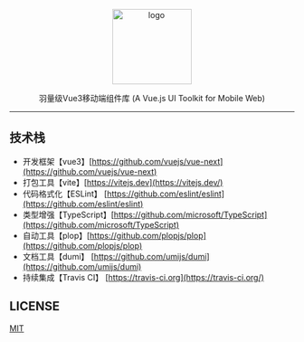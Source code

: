 <p align="center">
    <img alt="logo" src="https://ae05.alicdn.com/kf/H1c7fc89f8ebd4f1eb8477747d098762dK.png" width="140" height="133">
</p>
<p align="center">羽量级Vue3移动端组件库 (A Vue.js UI Toolkit for Mobile Web)</p>

---

## 技术栈
- 开发框架【vue3】[https://github.com/vuejs/vue-next](https://github.com/vuejs/vue-next)
- 打包工具【vite】[https://vitejs.dev](https://vitejs.dev/)
- 代码格式化【ESLint】 [https://github.com/eslint/eslint](https://github.com/eslint/eslint)
- 类型增强【TypeScript】[https://github.com/microsoft/TypeScript](https://github.com/microsoft/TypeScript)
- 自动工具【plop】[https://github.com/plopjs/plop](https://github.com/plopjs/plop)
- 文档工具【dumi】 [https://github.com/umijs/dumi](https://github.com/umijs/dumi)
- 持续集成【Travis CI】 [https://travis-ci.org](https://travis-ci.org/)


## LICENSE

[MIT](https://en.wikipedia.org/wiki/MIT_License)
